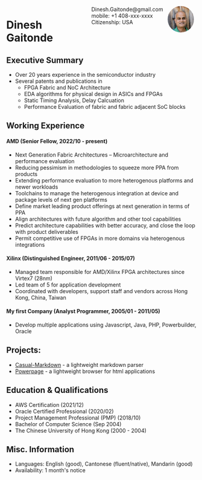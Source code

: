 <img style="float:right;border-radius:50%;width:70px;padding:6px" src="dinesh_photo.jpg" />

<span style="float:right;padding:6px"> 
  Dinesh.Gaitonde@gmail.com <br> mobile: +1 408-xxx-xxxx <br> Citizenship: USA
</span>

# Dinesh Gaitonde  

## Executive Summary
* Over 20 years experience in the semiconductor industry
* Several patents and publications in
  * FPGA Fabric and NoC Architecture
  * EDA algorithms for physical design in ASICs and FPGAs
  * Static Timing Analysis, Delay Calcuation
  * Performance Evaluation of fabric and fabric adjacent SoC blocks


## Working Experience

#### AMD (Senior Fellow, 2022/10 - present)

* Next Generation Fabric Architectures – Microarchitecture and performance evaluation
* Reducing pessimism in methodologies to squeeze more PPA from products
* Extending performance evaluation to more heterogenous platforms and newer workloads
* Toolchains to manage the heterogenous integration at device and package levels of next gen platforms
* Define market leading product offerings at next generation in terms of PPA
* Align architectures with future algorithm and other tool capabilities
* Predict architecture capabilities with better accuracy, and close the loop with product deliverables
* Permit competitive use of FPGAs in more domains via heterogenous integrations


#### Xilinx (Distinguished Engineer, 2011/06 - 2015/07) 

* Managed team responsible for AMD/Xilinx FPGA architectures since Virtex7 (28nm)
* Led team of 5 for application development
* Coordinated with developers, support staff and vendors across Hong Kong, China, Taiwan

#### My first Company (Analyst Programmer, 2005/01 - 2011/05)

* Develop multiple applications using Javascript, Java, PHP, Powerbuilder, Oracle

## Projects: 

* [Casual-Markdown](https://github.com/casualwriter/powerpage) - a lightweight markdown parser
* [Powerpage](https://github.com/casualwriter/powerpage) - a lightweight browser for html applications

## Education & Qualifications

* AWS Certification (2021/12)
* Oracle Certified Professional (2020/02)
* Project Management Professional (PMP) (2018/10)
* Bachelor of Computer Science (Sep 2004)
* The Chinese University of Hong Kong (2000 - 2004)

## Misc. Information

* Languages: English (good), Cantonese (fluent/native), Mandarin (good)
* Availability: 1 month's notice
